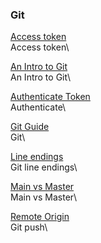 ### Git

[Access token](https://docs.github.com/en/github/authenticating-to-github/creating-a-personal-access-token)\
Access token\

[An Intro to Git](https://product.hubspot.com/blog/git-and-github-tutorial-for-beginners)\
An Intro to Git\

[Authenticate Token](https://stackoverflow.com/questions/18935539/authenticate-with-github-using-a-token)\
Authenticate\

[Git Guide](https://github.com/git-guides/)\
Git\

[Line endings](https://docs.github.com/en/github/getting-started-with-github/configuring-git-to-handle-line-endings)\
Git line endings\

[Main vs Master](https://stackoverflow.com/questions/64249491/difference-between-main-branch-and-master-branch-in-github)\
Main vs Master\

[Remote Origin](https://stackoverflow.com/questions/6565357/git-push-requires-username-and-password)\
Git push\

